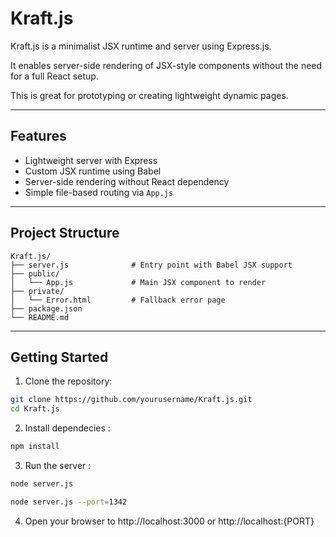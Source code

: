 # Kraft.js

Kraft.js is a minimalist JSX runtime and server using Express.js. 

It enables server-side rendering of JSX-style components without the need for a full React setup. 

This is great for prototyping or creating lightweight dynamic pages.

---
## Features

- Lightweight server with Express
- Custom JSX runtime using Babel
- Server-side rendering without React dependency
- Simple file-based routing via `App.js`
---
## Project Structure

```
Kraft.js/
├── server.js              # Entry point with Babel JSX support
├── public/
│   └── App.js             # Main JSX component to render
├── private/
│   └── Error.html         # Fallback error page
├── package.json
└── README.md
```
---
## Getting Started

1. Clone the repository:

```bash
git clone https://github.com/yourusername/Kraft.js.git
cd Kraft.js
```

2. Install dependecies :

```bash
npm install
```

3. Run the server :

```bash
node server.js
```
```bash
node server.js --port=1342
```

4. Open your browser to http://localhost:3000 or http://localhost:{PORT}

